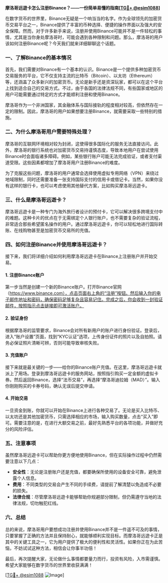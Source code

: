 **摩洛哥远遊卡怎么注册Binance？——一份简单易懂的指南[[TG💪+ @esim1088](https://t.me/s/esim1088)]**

在数字货币的世界里，Binance无疑是一个响当当的名字。作为全球领先的加密货币交易平台之一，Binance提供了丰富的币种选择、便捷的操作界面以及强大的安全保障。然而，对于许多新手来说，注册并使用Binance可能并不是一件轻松的事情，尤其是当你身处摩洛哥时，可能会遇到各种限制和问题。那么，摩洛哥的用户该如何注册Binance呢？今天我们就来详细聊聊这个话题。

### 一、了解Binance的基本情况

首先，我们需要对Binance有一个基本的认识。Binance是一个提供多种加密货币交易服务的平台，它不仅支持主流的比特币（Bitcoin）、以太坊（Ethereum）等，还涵盖了众多新兴的加密货币。无论是新手还是资深玩家，都可以在这个平台上找到适合自己的交易方式。不过，由于各国的法律法规不同，有些国家或地区的用户可能需要通过特定的方式才能顺利注册和使用Binance。

摩洛哥作为一个非洲国家，其金融体系与国际接轨的程度相对较高，但依然存在一定的限制。因此，摩洛哥的用户如果想要注册Binance，就需要采取一些特别的措施。

### 二、为什么摩洛哥用户需要特殊处理？

摩洛哥的互联网环境相对较为封闭，这使得很多国际化的服务无法直接访问。此外，摩洛哥的银行系统也对加密货币交易持谨慎态度，导致本地用户在尝试使用Binance时会面临诸多障碍。例如，某些银行账户可能无法完成验证，或者支付渠道受限。这些因素都增加了摩洛哥用户注册Binance的难度。

为了克服这些问题，摩洛哥的用户通常会选择使用虚拟专用网络（VPN）来绕过地域限制，同时还需要准备一张支持国际支付的信用卡或借记卡。当然，如果你没有这样的银行卡，也可以考虑使用其他替代方案，比如购买摩洛哥远遊卡。

### 三、什么是摩洛哥远遊卡？

摩洛哥远遊卡是一种专门为海外旅行者设计的预付卡，它可以解决很多跨境支付中的难题。这种卡片的优点在于无需绑定个人银行账户，也不需要复杂的验证流程，非常适合那些希望匿名操作的用户。通过摩洛哥远遊卡，你可以轻松地进行国际转账、在线购物甚至是加密货币交易所的充值。

### 四、如何注册Binance并使用摩洛哥远遊卡？

接下来，我们将详细介绍如何利用摩洛哥远遊卡在Binance上注册账户并开始交易。

#### 1. 注册Binance账户

第一步当然是创建一个新的Binance账户。打开Binance官网（https://www.binance.com），点击页面右上角的“注册”按钮。然后输入你的电子邮件地址和密码，确保密码足够复杂且容易记住。完成之后，你会收到一封验证邮件，按照指示点击链接即可激活账户。

#### 2. 验证身份

根据摩洛哥的监管要求，Binance会对所有新用户的账户进行身份验证。登录后，进入“账户设置”页面，找到“KYC认证”选项，上传身份证件的照片以及自拍照。请务必保证照片清晰可辨，否则可能导致审核失败。

#### 3. 充值账户

接下来就是最关键的一步——给你的Binance账户充值。在这里，摩洛哥远遊卡就派上了用场。登录到摩洛哥远遊卡的服务网站，按照指引购买一定金额的虚拟卡券。然后返回Binance，选择“法币交易”，再选择“摩洛哥迪拉姆（MAD）”。输入你刚刚购买的卡券号码，确认无误后提交申请。

#### 4. 开始交易

一旦资金到账，你就可以开始在Binance上进行各种交易了。无论是买入比特币、以太坊还是其他加密货币，只需选择相应的市场，输入购买数量，点击“买入”即可。需要注意的是，在进行大额交易之前，最好先熟悉平台的各项功能，并做好充分的风险评估。

### 五、注意事项

虽然摩洛哥远遊卡可以帮助你更方便地使用Binance，但在实际操作过程中仍然需要注意以下几点：

- **安全性**：无论是注册账户还是充值，都要确保所使用的设备安全可靠，避免泄露个人信息。
- **费用**：不同类型的交易会产生不同的手续费，请提前了解清楚以免造成不必要的损失。
- **法律合规**：尽管摩洛哥远遊卡能够帮助你规避部分限制，但仍需遵守当地的法律法规，切勿触犯红线。

### 六、总结

总的来说，摩洛哥用户要想成功注册并使用Binance并不是一件遥不可及的事情，只要掌握了正确的方法并且保持耐心，就能够顺利实现目标。而摩洛哥远遊卡正是其中的关键工具之一，它为用户提供了极大的便利性和灵活性。如果你正在为此苦恼，不妨试试这种方法，相信会让你事半功倍！

最后，再次提醒大家，无论做什么事情都要量力而行，投资有风险，入市需谨慎。希望大家能够在数字货币的世界里收获满满！

[[TG💪+ @esim1088](https://t.me/s/esim1088) ![Image](https://i.postimg.cc/4NQfJmqS/Snipaste-2025-05-13-00-14-12.png)]